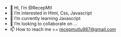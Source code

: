 - 👋 Hi, I’m @RecepMtl
- 👀 I’m interested in Html, Css, Javascript
- 🌱 I’m currently learning Javascript
- 💞️ I’m looking to collaborate on ...
- 📫 How to reach me == recepmutlu987@gmail.com

<!---
RecepMtl/RecepMtl is a ✨ special ✨ repository because its `README.md` (this file) appears on your GitHub profile.
You can click the Preview link to take a look at your changes.
--->
